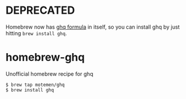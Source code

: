 DEPRECATED
==========

Homebrew now has [ghq formula](https://github.com/Homebrew/homebrew-core/blob/master/Formula/ghq.rb) in itself, so you can install ghq by just hitting `brew install ghq`.

homebrew-ghq
============

Unofficial homebrew recipe for ghq

```
$ brew tap motemen/ghq
$ brew install ghq
```

